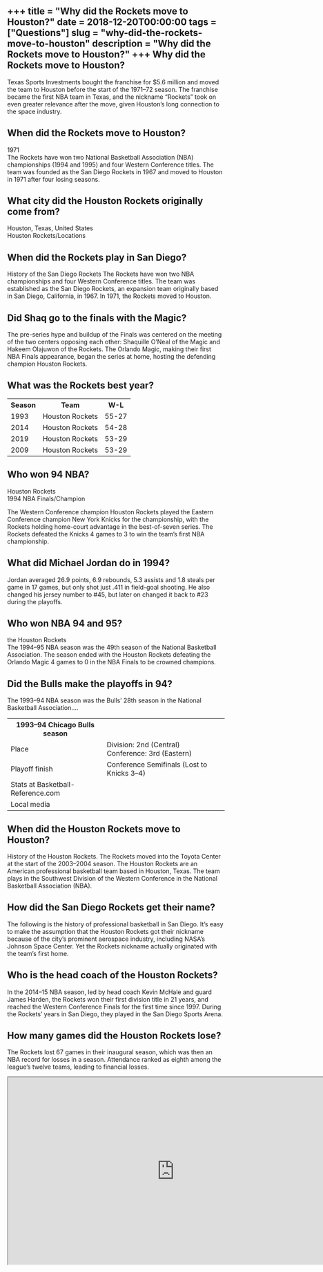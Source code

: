 +++
title = "Why did the Rockets move to Houston?"
date = 2018-12-20T00:00:00
tags = ["Questions"]
slug = "why-did-the-rockets-move-to-houston"
description = "Why did the Rockets move to Houston?"
+++
Why did the Rockets move to Houston?
------------------------------------

Texas Sports Investments bought the franchise for $5.6 million and moved the team to Houston before the start of the 1971–72 season. The franchise became the first NBA team in Texas, and the nickname “Rockets” took on even greater relevance after the move, given Houston’s long connection to the space industry.

When did the Rockets move to Houston?
-------------------------------------

1971  
The Rockets have won two National Basketball Association (NBA) championships (1994 and 1995) and four Western Conference titles. The team was founded as the San Diego Rockets in 1967 and moved to Houston in 1971 after four losing seasons.

What city did the Houston Rockets originally come from?
-------------------------------------------------------

Houston, Texas, United States  
Houston Rockets/Locations

When did the Rockets play in San Diego?
---------------------------------------

History of the San Diego Rockets The Rockets have won two NBA championships and four Western Conference titles. The team was established as the San Diego Rockets, an expansion team originally based in San Diego, California, in 1967. In 1971, the Rockets moved to Houston.

Did Shaq go to the finals with the Magic?
-----------------------------------------

The pre-series hype and buildup of the Finals was centered on the meeting of the two centers opposing each other: Shaquille O’Neal of the Magic and Hakeem Olajuwon of the Rockets. The Orlando Magic, making their first NBA Finals appearance, began the series at home, hosting the defending champion Houston Rockets.

What was the Rockets best year?
-------------------------------

<table><tr><th>Season</th><th>Team</th><th>W-L</th></tr><tr><td>1993</td><td>Houston Rockets</td><td>55-27</td></tr><tr><td>2014</td><td>Houston Rockets</td><td>54-28</td></tr><tr><td>2019</td><td>Houston Rockets</td><td>53-29</td></tr><tr><td>2009</td><td>Houston Rockets</td><td>53-29</td></tr></table>

Who won 94 NBA?
---------------

Houston Rockets  
1994 NBA Finals/Champion

The Western Conference champion Houston Rockets played the Eastern Conference champion New York Knicks for the championship, with the Rockets holding home-court advantage in the best-of-seven series. The Rockets defeated the Knicks 4 games to 3 to win the team’s first NBA championship.

What did Michael Jordan do in 1994?
-----------------------------------

Jordan averaged 26.9 points, 6.9 rebounds, 5.3 assists and 1.8 steals per game in 17 games, but only shot just .411 in field-goal shooting. He also changed his jersey number to #45, but later on changed it back to #23 during the playoffs.

Who won NBA 94 and 95?
----------------------

the Houston Rockets  
The 1994–95 NBA season was the 49th season of the National Basketball Association. The season ended with the Houston Rockets defeating the Orlando Magic 4 games to 0 in the NBA Finals to be crowned champions.

Did the Bulls make the playoffs in 94?
--------------------------------------

The 1993–94 NBA season was the Bulls’ 28th season in the National Basketball Association….

<table><tr><th>1993–94 Chicago Bulls season</th></tr><tr><td>Place</td><td>Division: 2nd (Central) Conference: 3rd (Eastern)</td></tr><tr><td>Playoff finish</td><td>Conference Semifinals (Lost to Knicks 3–4)</td></tr><tr><td>Stats at Basketball-Reference.com</td></tr><tr><td>Local media</td></tr></table>

When did the Houston Rockets move to Houston?
---------------------------------------------

History of the Houston Rockets. The Rockets moved into the Toyota Center at the start of the 2003–2004 season. The Houston Rockets are an American professional basketball team based in Houston, Texas. The team plays in the Southwest Division of the Western Conference in the National Basketball Association (NBA).

How did the San Diego Rockets get their name?
---------------------------------------------

The following is the history of professional basketball in San Diego. It’s easy to make the assumption that the Houston Rockets got their nickname because of the city’s prominent aerospace industry, including NASA’s Johnson Space Center. Yet the Rockets nickname actually originated with the team’s first home.

Who is the head coach of the Houston Rockets?
---------------------------------------------

In the 2014–15 NBA season, led by head coach Kevin McHale and guard James Harden, the Rockets won their first division title in 21 years, and reached the Western Conference Finals for the first time since 1997. During the Rockets’ years in San Diego, they played in the San Diego Sports Arena.

How many games did the Houston Rockets lose?
--------------------------------------------

The Rockets lost 67 games in their inaugural season, which was then an NBA record for losses in a season. Attendance ranked as eighth among the league’s twelve teams, leading to financial losses.

<iframe allow="accelerometer; autoplay; clipboard-write; encrypted-media; gyroscope; picture-in-picture" allowfullscreen="" class="__youtube_prefs__  epyt-is-override  no-lazyload" data-no-lazy="1" data-origheight="433" data-origwidth="770" data-skipgform_ajax_framebjll="" height="433" id="_ytid_64848" loading="lazy" src="https://www.youtube.com/embed/33UBbbESv_8?enablejsapi=1&autoplay=0&cc_load_policy=0&cc_lang_pref=&iv_load_policy=1&loop=0&modestbranding=0&rel=1&fs=1&playsinline=0&autohide=2&theme=dark&color=red&controls=1&" title="YouTube player" width="770"></iframe>